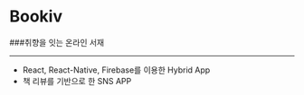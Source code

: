 # Bookiv

###취향을 잇는 온라인 서재

---------------------------
+ React, React-Native, Firebase를 이용한 Hybrid App
 + 책 리뷰를 기반으로 한 SNS APP
 

